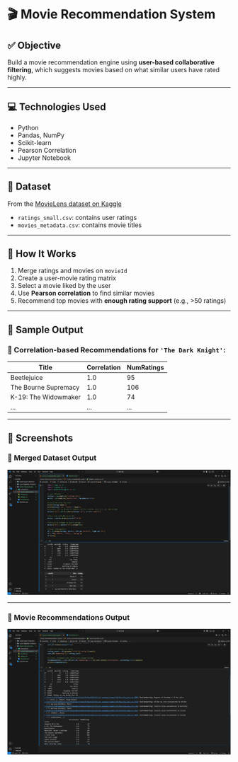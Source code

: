 # 🎬 Movie Recommendation System

## ✅ Objective
Build a movie recommendation engine using **user-based collaborative filtering**, which suggests movies based on what similar users have rated highly.

---

## 💻 Technologies Used
- Python
- Pandas, NumPy
- Scikit-learn
- Pearson Correlation
- Jupyter Notebook

---

## 📁 Dataset
From the [MovieLens dataset on Kaggle](https://www.kaggle.com/datasets/rounakbanik/the-movies-dataset)

- `ratings_small.csv`: contains user ratings
- `movies_metadata.csv`: contains movie titles

---

## 🔧 How It Works
1. Merge ratings and movies on `movieId`
2. Create a user-movie rating matrix
3. Select a movie liked by the user
4. Use **Pearson correlation** to find similar movies
5. Recommend top movies with **enough rating support** (e.g., >50 ratings)

---

## 🎯 Sample Output
### 🔹 Correlation-based Recommendations for `'The Dark Knight'`:
| Title                   | Correlation | NumRatings |
|-------------------------|-------------|------------|
| Beetlejuice             | 1.0         | 95         |
| The Bourne Supremacy    | 1.0         | 106        |
| K-19: The Widowmaker    | 1.0         | 74         |
| ...                     | ...         | ...        |

---

## 📸 Screenshots

### 🧾 Merged Dataset Output

![Merged Dataset](./screenshots/01_merged_dataset.png)

---

### 🎯 Movie Recommendations Output

![Movie Recs](./screenshots/02_recommendations_output.png)
